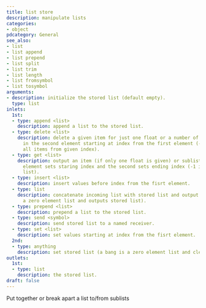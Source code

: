 ```yaml
---
title: list store
description: manipulate lists
categories:
- object
pdcategory: General
see_also:
- list
- list append
- list prepend
- list split
- list trim
- list length
- list fromsymbol
- list tosymbol
arguments:
- description: initialize the stored list (default empty).
  type: list
inlets:
  1st:
  - type: append <list>
    description: append a list to the stored list.
  - type: delete <list>
    description: delete a given item for just one float or a number of items specified
      in the second element starting at index from the first element (-1 means delete
      all items from given index).
  - type: get <list>
    description: output an item (if only one float is given) or sublist, where first
      element sets staring index and the second sets ending index (-1 is end of the
      list).
  - type: insert <list>
    description: insert values before index from the fisrt element.
  - type: list
    description: concatenate incoming list with stored list and output (a bang is
      a zero element list and outputs stored list).
  - type: prepend <list>
    description: prepend a list to the stored list.
  - type: send <symbol>
    description: send stored list to a named receiver.
  - type: set <list>
    description: set values starting at index from the fisrt element.
  2nd:
  - type: anything
    description: set stored list (a bang is a zero element list and clears it).
outlets:
  1st:
  - type: list
    description: the stored list.
draft: false
---
```

Put together or break apart a list to/from sublists

